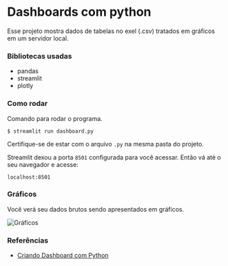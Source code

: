 # Dashboards com python

Esse projeto mostra dados de tabelas no exel (.csv) tratados em gráficos em um servidor local.

### Bibliotecas usadas

- pandas
- streamlit
- plotly

### Como rodar

Comando para rodar o programa.

    $ streamlit run dashboard.py

Certifique-se de estar com o arquivo `.py` na mesma pasta do projeto.

Streamlit dexou a porta `8501` configurada para você acessar. Então vá até o seu navegador e acesse:

    localhost:8501

### Gráficos

Você verá seu dados brutos sendo apresentados em gráficos.

![Gráficos]()


### Referências

- [Criando Dashboard com Python](https://www.youtube.com/watch?v=P6E_Kts9pxE)